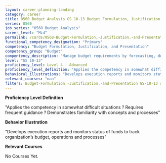 ```yaml
---
layout: career-planning-landing
category: career
title: 0560 Budget Analysis GS 10-13 Budget Formulation, Justification, and Presentation
series: 0560
job_series: "0560 Budget Analysis"
career_level: "Mid"
permalink: /cards/0560-Budget-Formulation,-Justification,-and-Presentation-Level-4---Advanced/
functional_competency_designation: "Primary"
competency: "Budget Formulation, Justification, and Presentation"
competency_group: "Budget"
compentency_description: "Manage budget requirements by forecasting, developing and justifying budgets in compliance with statutory/regulatory guidance. "
level: "GS 10-13"
proficiency_level: Level 4 - Advanced
proficiency_level_definition: "Applies the competency in somewhat difficult situations ? Requires frequent guidance ? Demonstrates familiarity with concepts and processes"
behavioral_illustrations: "Develops execution reports and monitors status of funds to track organization’s budget, operations and processes"
relevant_courses: "nan"
filters: Budget-Formulation,-Justification,-and-Presentation GS-10-13 series-0560
---
```


<p><b>Proficiency Level Definition</b></p>
<p>"Applies the competency in somewhat difficult situations ? Requires frequent guidance ? Demonstrates familiarity with concepts and processes"</p>
<p><b>Behavior Illustration</b></p>
<p>"Develops execution reports and monitors status of funds to track organization’s budget, operations and processes"</p>
<p><b>Relevant Courses</b></p>
<div class="cfo-courses-outer"><div class="cfo-courses-inner">No Courses Yet.</div></div>
